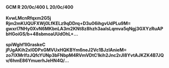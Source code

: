 #### GCM R 20/0c/400 L 20/0c/400
**KvwLMcnRfqxm2G5j**<br/>**Rjm2mKUQUFXWj0LfKELz9qDDrq+D3u06ihgvUdPLu9M=**<br/>**gwxrI7NHy0XvN6MKbnLA3m2KNt8z8hzh3aaIsLqmva5qNgj3GXYzRuAPbHGoiGS/b+48sbmoaUUdOhL+...**<br/><br/>
**spiWghf1IGraskeC**<br/>**jPJgAKih2xl0DPxGMVUxHQKBYm6neJ2Vc1BJzIAnieM=**<br/>**zo7IXMrIfzJQfcYUNp3bFNbpM4RVmVDtC1kih2Jnc2rJI8YvtAJKZK4B7JQv/6hmE86YmuerhJeHN4Q/...**